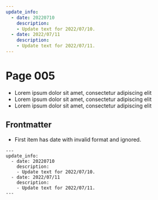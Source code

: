 ```yaml
---
update_info:
  - date: 20220710
    description:
    - Update text for 2022/07/10.
  - date: 2022/07/11
    description:
    - Update text for 2022/07/11.
---
```

# Page 005

- Lorem ipsum dolor sit amet, consectetur adipiscing elit
- Lorem ipsum dolor sit amet, consectetur adipiscing elit
- Lorem ipsum dolor sit amet, consectetur adipiscing elit


## Frontmatter

- First item has date with invalid format and ignored.

```
---
update_info:
  - date: 20220710
    description:
    - Update text for 2022/07/10.
  - date: 2022/07/11
    description:
    - Update text for 2022/07/11.
---
```
